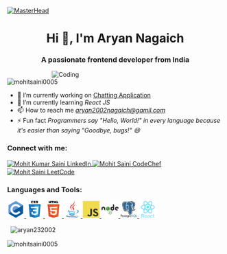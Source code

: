 [![MasterHead](https://images.unsplash.com/photo-1493723843671-1d655e66ac1c?w=500&auto=format&fit=crop&q=60&ixlib=rb-4.0.3&ixid=M3wxMjA3fDB8MHxzZWFyY2h8Nnx8Y29kaW5nJTIwYmFja2dyb3VuZHxlbnwwfHwwfHx8MA%3D%3D)](https://rishavchanda.io)
<h1 align="center">Hi 👋, I'm Aryan Nagaich</h1>
<h3 align="center">A passionate frontend developer from India</h3>

<img align="right" alt="Coding" width="400" src="https://media.giphy.com/media/v1.Y2lkPTc5MGI3NjExYzhnYW9oang4NWpianZmOGlwajIxd2N6ZHowZ2xwbXBtM3Jtd3ZidiZlcD12MV9naWZzX3NlYXJjaCZjdD1n/2IudUHdI075HL02Pkk/giphy.gif">

<p align="left"> 
  <img src="https://komarev.com/ghpvc/?username=mohitsaini0005&label=Profile%20views&color=0e75b6&style=flat" alt="mohitsaini0005" /> 
</p>

- 🔭 I’m currently working on [Chatting Application](https://github.com/MohitSaini0005/ChattingApplication)
- 🌱 I’m currently learning *React JS*
- 📫 How to reach me *aryan2002nagaich@gamil.com*
- ⚡ Fun fact *Programmers say "Hello, World!" in every language because it's easier than saying "Goodbye, bugs!" 😄*

<h3 align="left">Connect with me:</h3>
<p align="left">
  <a href="https://www.linkedin.com/in/aryan-nagaich/" target="blank">
    <img align="center" src="https://raw.githubusercontent.com/rahuldkjain/github-profile-readme-generator/master/src/images/icons/Social/linked-in-alt.svg" alt="Mohit Kumar Saini LinkedIn" height="30" width="40" />
  </a>
  <a href="https://www.codechef.com/users/ricky23" target="blank">
    <img align="center" src="https://cdn.jsdelivr.net/npm/simple-icons@3.1.0/icons/codechef.svg" alt="Mohit Saini CodeChef" height="30" width="40" />
  </a>
  <a href="https://leetcode.com/u/Aryan_Nagaich/" target="blank">
    <img align="center" src="https://raw.githubusercontent.com/rahuldkjain/github-profile-readme-generator/master/src/images/icons/Social/leet-code.svg" alt="Mohit Saini LeetCode" height="30" width="40" />
  </a>
</p>

<h3 align="left">Languages and Tools:</h3>
<p align="left">
  <a href="https://www.cprogramming.com/" target="_blank" rel="noreferrer">
    <img src="https://raw.githubusercontent.com/devicons/devicon/master/icons/c/c-original.svg" alt="C" width="40" height="40"/> 
  </a>
  <a href="https://www.w3schools.com/css/" target="_blank" rel="noreferrer"> 
    <img src="https://raw.githubusercontent.com/devicons/devicon/master/icons/css3/css3-original-wordmark.svg" alt="CSS3" width="40" height="40"/> 
  </a> 
  <a href="https://www.w3.org/html/" target="_blank" rel="noreferrer"> 
    <img src="https://raw.githubusercontent.com/devicons/devicon/master/icons/html5/html5-original-wordmark.svg" alt="HTML5" width="40" height="40"/> 
  </a> 
  <a href="https://www.java.com" target="_blank" rel="noreferrer"> 
    <img src="https://raw.githubusercontent.com/devicons/devicon/master/icons/java/java-original.svg" alt="Java" width="40" height="40"/> 
  </a> 
  <a href="https://developer.mozilla.org/en-US/docs/Web/JavaScript" target="_blank" rel="noreferrer"> 
    <img src="https://raw.githubusercontent.com/devicons/devicon/master/icons/javascript/javascript-original.svg" alt="JavaScript" width="40" height="40"/> 
  </a> 
  <a href="https://nodejs.org" target="_blank" rel="noreferrer"> 
    <img src="https://raw.githubusercontent.com/devicons/devicon/master/icons/nodejs/nodejs-original-wordmark.svg" alt="Node.js" width="40" height="40"/> 
  </a> 
  <a href="https://www.postgresql.org" target="_blank" rel="noreferrer"> 
    <img src="https://raw.githubusercontent.com/devicons/devicon/master/icons/postgresql/postgresql-original-wordmark.svg" alt="PostgreSQL" width="40" height="40"/> 
  </a> 
  <a href="https://reactjs.org/" target="_blank" rel="noreferrer"> 
    <img src="https://raw.githubusercontent.com/devicons/devicon/master/icons/react/react-original-wordmark.svg" alt="React" width="40" height="40"/> 
  </a> 
</p>

<p>&nbsp;
  <img align="center" src="https://github-readme-stats.vercel.app/api?username=aryan232002&show_icons=true&locale=en" alt="aryan232002" />
</p>

<p>
  <img align="center" src="https://github-readme-streak-stats.herokuapp.com/?user=mohitsaini0005&" alt="mohitsaini0005" />
</p>
